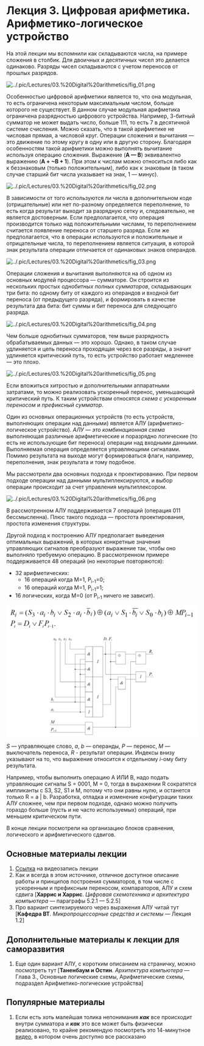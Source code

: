 # Лекция 3. Цифровая арифметика. Арифметико-логическое устройство

На этой лекции мы вспомнили как складываются числа, на примере сложения в столбик. Для двоичных и десятичных чисел это делается одинаково. Разряды чисел складываются с учетом переносов от прошлых разрядов.

![../.pic/Lectures/03.%20Digital%20arithmetics/fig_01.png](../.pic/Lectures/03.%20Digital%20arithmetics/fig_01.png)

Особенностью цифровой арифметики является то, что она модульная, то есть ограничена некоторым максимальным числом, больше которого не существует. В данном случае модульная арифметика ограничена разрядностью цифрового устройства. Например, 3-битный сумматор не может выдать число, больше 111, то есть 7 в десятичной системе счисления. Можно сказать, что в такой арифметике не числовая прямая, а числовой круг. Операции сложения и вычитания — это движение по этому кругу в одну или в другую сторону. Благодаря особенностям такой арифметики можно выполнять вычитание используя операцию сложения. Выражение (**A — B**) эквивалентно выражению (**A + ~B + 1**). При этом к числам можно относиться либо как к беззнаковым (только положительным), либо как к знаковым (в таком случае старший бит числа указывает на знак, 1 — минус).

![../.pic/Lectures/03.%20Digital%20arithmetics/fig_02.png](../.pic/Lectures/03.%20Digital%20arithmetics/fig_02.png)

В зависимости от того используются ли числа в дополнительном коде (отрицательные) или нет по-разному определяется переполнение, то есть когда результат выходит за разрядную сетку и, следовательно, не является достоверным. Если предполагается, что операция производится только над положительными числами, то переполнением считается появление переноса от старшего разряда. Если же предполагается, что в операции используются и положительные и отрицательные числа, то переполнением является ситуация, в которой знак результата операции отличается от одинаковых знаков операндов.

![../.pic/Lectures/03.%20Digital%20arithmetics/fig_03.png](../.pic/Lectures/03.%20Digital%20arithmetics/fig_03.png)

Операции сложения и вычитания выполняются на об одном из основных модулей процессора — сумматоре. Он строится из нескольких простых *однобитных полных сумматоров*, складывающих три бита: по одному биту от каждого из операндов и входной бит переноса (от предыдущего разряда), и формировать в качестве результата два бита: бит суммы и бит переноса для следующего разряда.

![../.pic/Lectures/03.%20Digital%20arithmetics/fig_04.png](../.pic/Lectures/03.%20Digital%20arithmetics/fig_04.png)

Чем больше однобитных сумматоров, тем выше разрядность обрабатываемых данных — это хорошо. Однако, в таком случае удлиняется и цепь переноса проходящая через все разряды, а значит удлиняется критический путь, то есть устройство работает медленнее — это плохо.

![../.pic/Lectures/03.%20Digital%20arithmetics/fig_05.png](../.pic/Lectures/03.%20Digital%20arithmetics/fig_05.png)

Если вложиться хитростью и дополнительными аппаратными затратами, то можно реализовать ускоренный перенос, уменьшающий критический путь. К таким устройствам относятся *схема с ускоренным переносом* и *префиксный сумматор*.

Один из основных операционных устройств (то есть устройств, выполняющих операции над данными) является АЛУ (арифметико-логическое устройство). *АЛУ — это комбинационная схема* выполняющая различные арифметические и поразрядно логические (то есть не использующие бит переноса) операции над входными данными. Выполняемая операция определяется управляющими сигналами. Помимо результата на выходе могут формироваться флаги, например, переполнения, знак результата и тому подобное.

Мы рассмотрели два основных подхода к проектированию. При первом подходе операции над данными мультиплексируются, и выбор операции происходит за счет управления мультиплексором.

![../.pic/Lectures/03.%20Digital%20arithmetics/fig_06.png](../.pic/Lectures/03.%20Digital%20arithmetics/fig_06.png)

В рассмотренном АЛУ поддерживается 7 операций (операция 011 бессмысленна). Плюс такого подхода — простота проектирования, простота изменения структуры.

Другой подход к построению АЛУ предполагает выведения оптимальных выражений, в которых конкретные значения управляющих сигналов преобразуют выражение так, чтобы оно выполняло требуемую операцию. В рассмотренном примере поддерживается 48 операций (но некоторые повторяются):

- 32 арифметических:
  - 16 операций когда M=1, P<sub>i-1</sub>=0;
  - 16 операций когда M=1, P<sub>i-1</sub>=1;
- 16 логических, когда M=0 (от P<sub>i-1</sub> ничего не зависит).

![../.pic/Lectures/03.%20Digital%20arithmetics/fig_02.png](../.pic/Lectures/03.%20Digital%20arithmetics/fig_08.png)

*S* — управляющее слово, *a*, *b* — операнды, *P* — перенос, *M* — выключатель переноса, *R* - результат операции. Индексы внизу указывают на то, что выражение относится к отдельному *i*-ому биту результата.

Например, чтобы выполнить операцию A ИЛИ B, надо подать управляющие сигналы S = 0001, M = 0, тогда в выражении R сократятся импликанты с S3, S2, S1 и M, потому что они равны нулю, и останется только R = a | b. Разработка, отладка и изменение конфигурации таких АЛУ сложнее, чем при первом подходе, однако можно получить гораздо больше (пусть и не часто используемых) операций, при меньшем критическом пути.

В конце лекции посмотрели на организацию блоков сравнения, логического и арифметического сдвигов.

## Основные материалы лекции

1. [Ссылка](https://www.youtube.com/watch?v=eXW6Q4jPkmQ) на видеозапись лекции
2. Как и всегда в этом источнике, отличное доступное описание работы и принципов построения сумматоров, в том числе с ускоренным и префиксным переносом, компараторов, АЛУ и схем сдвига [**Харрис и Харрис**. *Цифровая схемотехника и архитектура компьютера —* параграфы 5.2.1 — 5.2.5]
3. Про вариант синтезируемого через выражения АЛУ читай тут [**Кафедра ВТ**. *Микропроцессорные средства и системы* — Лекция 1.2]

## Дополнительные материалы к лекции для саморазвития

1. Еще один вариант АЛУ, с коротким описанием на страничку, можно посмотреть тут [**Таненбаум и Остин**. *Архитектура компьютера* — Глава 3., Основные логические схемы, Арифметические схемы, подраздел Арифметико-логические устройства]

## Популярные материалы

1. Если есть хоть малейшая толика непонимания ***как*** все происходит внутри сумматора и ***как*** это все может быть физически реализовано, то крайне рекомендую посмотреть это 14-минутное [видео](https://www.youtube.com/watch?v=YuSgZ173Utg), в котором очень доступно все рассказано
